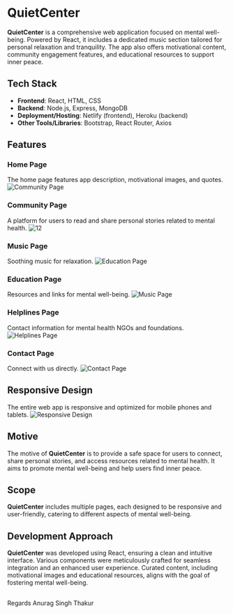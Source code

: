 # QuietCenter

**QuietCenter** is a comprehensive web application focused on mental well-being. Powered by React, it includes a dedicated music section tailored for personal relaxation and tranquility. The app also offers motivational content, community engagement features, and educational resources to support inner peace.

## Tech Stack

- **Frontend**: React, HTML, CSS
- **Backend**: Node.js, Express, MongoDB
- **Deployment/Hosting**: Netlify (frontend), Heroku (backend)
- **Other Tools/Libraries**: Bootstrap, React Router, Axios

## Features

### Home Page
The home page features app description, motivational images, and quotes.
![Community Page](https://github.com/Anurag29Nitrr/QuietCenter/assets/120914452/eff5a9f6-8eea-4478-b19f-c4cb822f4be1)

### Community Page
A platform for users to read and share personal stories related to mental health.
![12](https://github.com/Anurag29Nitrr/QuietCenter/assets/120914452/2538d513-1ef4-4f5d-b5dc-9a8f68379dfa)


### Music Page
Soothing music for relaxation.
![Education Page](https://github.com/Anurag29Nitrr/QuietCenter/assets/120914452/cf8f65ac-e4be-434e-a570-6d05b619ba2d)


### Education Page
Resources and links for mental well-being.
![Music Page](https://github.com/Anurag29Nitrr/QuietCenter/assets/120914452/8821c41e-4d52-4152-9def-2ec761531fbb)


### Helplines Page
Contact information for mental health NGOs and foundations.
![Helplines Page](https://github.com/Anurag29Nitrr/QuietCenter/assets/120914452/bca3d4dd-2c78-4ed2-a7d9-4b31dbc391aa)

### Contact Page
Connect with us directly.
![Contact Page](https://github.com/Anurag29Nitrr/QuietCenter/assets/120914452/9844497e-3ea8-49ee-92dd-2a3d5427219b)

## Responsive Design

The entire web app is responsive and optimized for mobile phones and tablets.
![Responsive Design](https://github.com/Anurag29Nitrr/QuietCenter/assets/120914452/4114097a-6b47-42c8-a155-c650e81a33b3)

## Motive

The motive of **QuietCenter** is to provide a safe space for users to connect, share personal stories, and access resources related to mental health. It aims to promote mental well-being and help users find inner peace.

## Scope

**QuietCenter** includes multiple pages, each designed to be responsive and user-friendly, catering to different aspects of mental well-being.

## Development Approach

**QuietCenter** was developed using React, ensuring a clean and intuitive interface. Various components were meticulously crafted for seamless integration and an enhanced user experience. Curated content, including motivational images and educational resources, aligns with the goal of fostering mental well-being.

##
Regards
Anurag Singh Thakur
